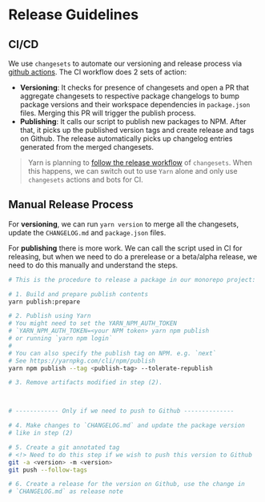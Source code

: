 # Release Guidelines

## CI/CD

We use `changesets` to automate our versioning and release process via [github actions](https://github.com/changesets/action). The CI workflow does 2 sets of action:

- **Versioning**: It checks for presence of changesets and open a PR that aggregate changesets to respective package changelogs to bump package versions and their workspace dependencies in `package.json` files. Merging this PR will trigger the publish process.
- **Publishing**: It calls our script to publish new packages to NPM. After that, it picks up the published version tags and create release and tags on Github. The release automatically picks up changelog entries generated from the merged changesets.

> Yarn is planning to [follow the release workflow](https://github.com/yarnpkg/berry/issues/1510) of `changesets`. When this happens, we can switch out to use `Yarn` alone and only use `changesets` actions and bots for CI.

## Manual Release Process

For **versioning**, we can run `yarn version` to merge all the changesets, update the `CHANGELOG.md` and `package.json` files.

For **publishing** there is more work. We can call the script used in CI for releasing, but when we need to do a prerelease or a beta/alpha release, we need to do this manually and understand the steps.

```sh
# This is the procedure to release a package in our monorepo project:

# 1. Build and prepare publish contents
yarn publish:prepare

# 2. Publish using Yarn
# You might need to set the YARN_NPM_AUTH_TOKEN
# `YARN_NPM_AUTH_TOKEN=<your NPM token> yarn npm publish
# or running `yarn npm login`
#
# You can also specify the publish tag on NPM. e.g. `next`
# See https://yarnpkg.com/cli/npm/publish
yarn npm publish --tag <publish-tag> --tolerate-republish

# 3. Remove artifacts modified in step (2).



# ------------ Only if we need to push to Github --------------

# 4. Make changes to `CHANGELOG.md` and update the package version
# like in step (2)

# 5. Create a git annotated tag
# <!> Need to do this step if we wish to push this version to Github
git -a <version> -m <version>
git push --follow-tags

# 6. Create a release for the version on Github, use the change in
# `CHANGELOG.md` as release note
```
